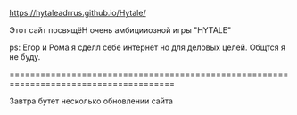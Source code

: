 https://hytaleadrrus.github.io/Hytale/

Этот сайт посвящёН очень амбицииозной игры "HYTALE"

ps: Егор и Рома я сделл себе интернет но для деловых целей. Общтся я не буду.

======================================================================================

Завтра бутет несколько обновлении сайта
